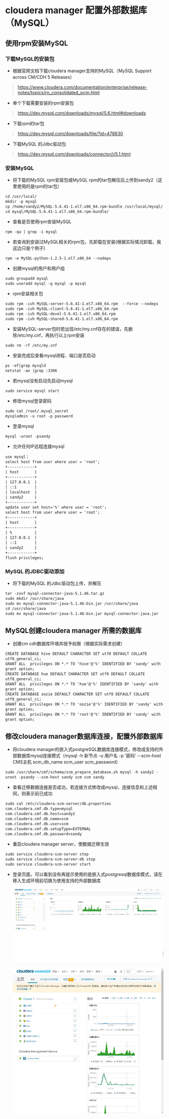 # cloudera manager 配置外部数据库（MySQL）

## 使用rpm安装MySQL

### 下载MySQL的安装包

- 根据官网文档下载cloudera manager支持的MySQL（MySQL Support across CM/CDH 5 Releases）

> https://www.cloudera.com/documentation/enterprise/release-notes/topics/rn_consolidated_pcm.html

- 单个下载需要安装的rpm安装包

> https://dev.mysql.com/downloads/mysql/5.6.html#downloads

- 下载rpm的tar包

> https://dev.mysql.com/downloads/file/?id=478830

- 下载MySQL 的Jdbc驱动包

> https://dev.mysql.com/downloads/connector/j/5.1.html

### 安装MySQL

- 将下载的MySQL rpm安装包或MySQL rpm的tar包解压后上传到sandy2（这里使用的是rpm的tar包）

```shell
cd /usr/local/
mkdir -p mysql
cp /home/sandy2/MySQL-5.6.41-1.el7.x86_64.rpm-bundle /usr/local/mysql/
cd mysql/MySQL-5.6.41-1.el7.x86_64.rpm-bundle/
```

- 查看是否使用rpm安装MySQL

```shell
rpm -qa | grep -i mysql
```

- 若查询到安装过MySQL相关的rpm包，先卸载在安装(根据实际情况卸载，我这边只是个例子)

```shell
rpm -e MySQL-python-1.2.5-1.el7.x86_64 --nodeps
```

- 创建mysql的用户和用户组

```shell
sudo groupadd mysql
sudo useradd mysql -g mysql -p mysql
```

- rpm安装相关包

```shell
sudo rpm -ivh MySQL-server-5.6.41-1.el7.x86_64.rpm  --force --nodeps
sudo rpm -ivh MySQL-client-5.6.41-1.el7.x86_64.rpm
sudo rpm -ivh MySQL-devel-5.6.41-1.el7.x86_64.rpm
sudo rpm -ivh MySQL-shared-5.6.41-1.el7.x86_64.rpm 
```

- 安装MySQL-server包时若出现/etc/my.cnf存在的错误，先删除/etc/my.cnf，再执行以上rpm安装

```shell
sudo rm -rf /etc/my.cnf
```

- 安装完成后查看mysql进程、端口是否启动

```shell
ps -ef|grep mysqld 
netstat -an |grep :3306
```

- 若mysql没有启动先启动mysql

```shell
sudo service mysql start
```

- 修改mysql登录密码

```shell
sudo cat /root/.mysql_secret
mysqladmin -u root -p password
```

- 登录mysql

```shell
mysql -uroot -psandy
```

- 允许任何IP远程连接mysql

```mysql
use mysql；
select host from user where user = 'root';
+------------+
| host       |
+------------+
| 127.0.0.1  |
| ::1        |
| localhost  |
| sandy2     |
+------------+
update user set host='%' where user = 'root'; 
select host from user where user = 'root';
+------------+
| host       |
+------------+
| %          |
| 127.0.0.1  |
| ::1        |
| sandy2     |
+------------+
flush privileges;
```
### MySQL 的JDBC驱动添加

- 将下载的MySQL 的Jdbc驱动包上传，并解压

```shell
tar -zxvf mysql-connector-java-5.1.46.tar.gz
sudo mkdir /usr/share/java
sudo mv mysql-connector-java-5.1.46-bin.jar /usr/share/java
cd /usr/share/java
sudo mv mysql-connector-java-5.1.46-bin.jar mysql-connector-java.jar
```

## MySQL创建cloudera manager 所需的数据库

- 创建cm cdh数据库环境并授予权限（根据实际需求创建）

```mysql
CREATE DATABASE hive DEFAULT CHARACTER SET utf8 DEFAULT COLLATE utf8_general_ci;
GRANT ALL  privileges ON *.* TO 'hive'@'%' IDENTIFIED BY 'sandy' with grant option;
CREATE DATABASE hue DEFAULT CHARACTER SET utf8 DEFAULT COLLATE utf8_general_ci;
GRANT ALL  privileges ON *.* TO 'hue'@'%' IDENTIFIED BY 'sandy' with grant option;
CREATE DATABASE oozie DEFAULT CHARACTER SET utf8 DEFAULT COLLATE utf8_general_ci;
GRANT ALL  privileges ON *.* TO 'oozie'@'%' IDENTIFIED BY 'sandy' with grant option;
GRANT ALL  privileges ON *.* TO 'root'@'%' IDENTIFIED BY 'sandy' with grant option;
```

## 修改cloudera manager数据库连接，配置外部数据库

- 将cloudera manager的嵌入式postgreSQL数据库连接模式，修改成支持的外部数据库mysql连接模式（mysql -h 新节点 -u 用户名 -p ’密码’ --scm-host CMS主机 scm_db_name scm_user scm_password）

```shell
sudo /usr/share/cmf/schema/scm_prepare_database.sh mysql -h sandy2 -uroot -psandy --scm-host sandy scm scm sandy
```

- 查看迁移数据连接是否成功，若连接方式修改成mysql，连接信息和上述相同，则表示前已成功

```shell
sudo cat /etc/cloudera-scm-server/db.properties
com.cloudera.cmf.db.type=mysql
com.cloudera.cmf.db.host=sandy2
com.cloudera.cmf.db.name=scm
com.cloudera.cmf.db.user=scm
com.cloudera.cmf.db.setupType=EXTERNAL
com.cloudera.cmf.db.password=sandy
```

- 重启cloudera manager server，使数据迁移生效

```shell
sudo service cloudera-scm-server stop
sudo service cloudera-scm-server-db stop   
sudo service cloudera-scm-server start
```
- 登录页面，可以看到没有再提示使用的是嵌入式postgresql数据库模式，请在移入生成环境前切换为使用支持的外部数据库

  ![](https://github.com/sandyisme/cloudera-manager/raw/master/Install_Image/mysql.png)

  ![](https://github.com/sandyisme/cloudera-manager/raw/master/Install_Image/postgresql.png)
